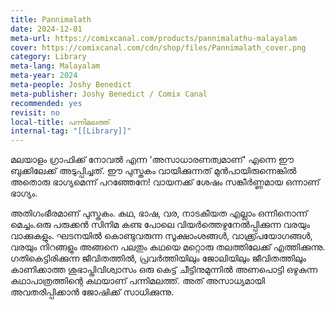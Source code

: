 ```yaml
---
title: Pannimalath
date: 2024-12-01
meta-url: https://comixcanal.com/products/pannimalathu-malayalam
cover: https://comixcanal.com/cdn/shop/files/Pannimalath_cover.png
category: Library
meta-lang: Malayalam
meta-year: 2024
meta-people: Joshy Benedict
meta-publisher: Joshy Benedict / Comix Canal
recommended: yes
revisit: no
local-title: പന്നിമലത്ത്
internal-tag: "[[Library]]"
---
```

മലയാളം ഗ്രാഫിക്ക് നോവൽ എന്ന 'അസാധാരണത്വമാണ്' എന്നെ ഈ ബുക്കിലേക്ക് അടുപ്പിച്ചത്. ഈ പുസ്തകം വായിക്കുന്നത് മുൻപായിരുന്നെങ്കിൽ അതൊരു ഭാഗ്യമെന്ന് പറഞ്ഞേനേ! വായനക്ക് ശേഷം സങ്കീർണ്ണമായ ഒന്നാണ് ഭാഗ്യം. 

അതിഗംഭീരമാണ് പുസ്തകം. കഥ, ഭാഷ, വര, നാടകീയത എല്ലാം ഒന്നിനൊന്ന് മെച്ചം.ഒരു പരുക്കൻ സിനിമ കണ്ട പോലെ വിയർത്തെഴുനേൽപ്പിക്കുന്ന വരയും വാക്കുകളും. ഘടനയിൽ കൊണ്ടുവരുന്ന സൂക്ഷാംശങ്ങൾ, വാക്ക്പ്രയോഗങ്ങൾ, വരയും നിറങ്ങളും അങ്ങനെ പലതും കഥയെ മറ്റൊരു തലത്തിലേക്ക് എത്തിക്കുന്നു. ഗതികെട്ടിരിക്കുന്ന ജീവിതത്തിൽ, പ്രവർത്തിയിലും ജോലിയിലും ജീവിതത്തിലും കാണിക്കാത്ത ശുഭാപ്തിവിശ്വാസം ഒരു കെട്ട് ചീട്ടിനുമുന്നിൽ അണപൊട്ടി ഒഴുകുന്ന കഥാപാത്രത്തിന്റെ കഥയാണ് പന്നിമലത്ത്. അത് അസാധ്യമായി അവതരിപ്പിക്കാൻ ജോഷിക്ക് സാധിക്കുന്നു. 

